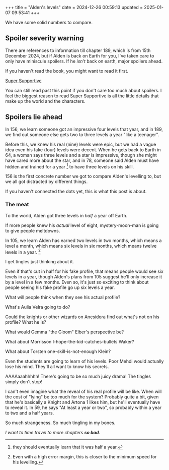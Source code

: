 +++
title = "Alden's levels"
date = 2024-12-26 00:59:13
updated = 2025-01-07 09:53:41
+++

We have some solid numbers to compare.

## Spoiler severity warning

There are references to information till chapter 189,
which is from 15th December 2024,
but if Alden is back on Earth for you,
I've taken care to only have miniscule spoilers.
If he _isn't_ back on earth, major spoilers ahead.

If you haven't read the book,
you might want to read it first.

[Super Supportive](https://www.royalroad.com/fiction/63759/super-supportive)

You can still read past this point
if you don't care too much about spoilers.
I feel the biggest reason to read Super Supportive
is all the little details that make up
the world and the characters.

## Spoilers lie ahead

In 156, we learn someone got
an impressive four levels that year,
and in 189, we find out someone else
gets two to three levels a year "like a teenager".

Before this, we knew his real (nine) levels were epic,
but we had a vague idea even his fake (four) levels were decent.
When he gets back to Earth in 64,
a woman says three levels and a star is impressive,
though she might have cared more about the star,
and in 78, someone said Alden must have hidden
and trained for a year [^skill]
to have three levels on his skill.

[^skill]: they should eventually learn that it was half a year.

156 is the first concrete number we got
to compare Alden's levelling to,
but we all got distracted by different things.

If you haven't connected the dots yet,
this is what this post is about.

### The meat

To the world, Alden got three levels
in _half_ a year off Earth.

If more people knew his _actual_ level of eight,
mystery-moon-man is going to give people meltdowns.

In 105, we learn Alden has earned two levels in two months,
which means a level a month,
which means six levels in six months,
which means twelve levels in a year. [^calc]

[^calc]: Even with a high error margin,
this is closer to the minimum speed for his levelling.

I get tingles just thinking about it.

Even if that's cut in half for his fake profile,
that means people would see six levels in a year,
though Alden's plans from 105 suggest
he'll only increase it by a level in a few months.
Even so, it's just so exciting to think about
people seeing his fake profile go up six levels a year.

What will people think when they see his actual profile?

What's Aulia Velra going to do?

Could the knights or other wizards on Anesidora
find out what's not on his profile? What he is?

What would Gemma "the Gloom" Elber's perspective be?

What about Morrisson I-hope-the-kid-catches-bullets Waker?

What about Torsten one-skill-is-not-enough Klein?

Even the students are going to learn of his levels.
Poor Mehdi would actually lose his mind.
They'll all want to know his secrets.

AAAAaaahhhhh!
There's going to be so much juicy drama!
The tingles simply don't stop!

I can't even imagine what the reveal of
his real profile will be like.
When will the cost of "lying" be too much for the system?
Probably quite a bit,
given that he's basically a Knight
and Artona 1 likes him,
but he'll eventually have to reveal it.
In 59, he says "At least a year or two",
so probably within a year to two and a half years.

So much strangeness.
So much tingling in my bones.

_I want to time travel to more chapters **so bad**._

